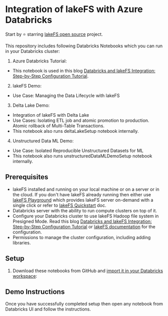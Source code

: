 # Integration of lakeFS with Azure Databricks

Start by ⭐️ starring [lakeFS open source](https://go.lakefs.io/oreilly-course) project.

This repository includes following Databricks Notebooks which you can run in your Databricks cluster:

1. Azure Databricks Tutorial:
* This notebook is used in this blog [Databricks and lakeFS Integration: Step-by-Step Configuration Tutorial](https://lakefs.io/blog/databricks-lakefs-integration-tutorial/). 

2. lakeFS Demo:
* Use Case: Managing the Data Lifecycle with lakeFS

3. Delta Lake Demo:
* Integration of lakeFS with Delta Lake
* Use Cases: Isolating ETL job and atomic promotion to production. Atomic rollback of Multi-Table Transactions.
* This notebook also runs deltaLakeSetup notebook internally.

4. Unstructured Data ML Demo:
* Use Case: Isolated Reproducible Unstructured Datasets for ML
* This notebook also runs unstructuredDataMLDemoSetup notebook internally.

## Prerequisites
* lakeFS installed and running on your local machine or on a server or in the cloud. If you don't have lakeFS already running then either use [lakeFS Playground](https://demo.lakefs.io/) which provides lakeFS server on-demand with a single click or refer to [lakeFS Quickstart](https://docs.lakefs.io/quickstart/) doc.
* Databricks server with the ability to run compute clusters on top of it. 
* Configure your Databricks cluster to use lakeFS Hadoop file system in Presigned Mode. Read this blog [Databricks and lakeFS Integration: Step-by-Step Configuration Tutorial](https://lakefs.io/blog/databricks-lakefs-integration-tutorial/) or [lakeFS documentation](https://docs.lakefs.io/integrations/spark.html#hadoop-filesystem-in-presigned-mode-beta) for the configuration.
* Permissions to manage the cluster configuration, including adding libraries. 


## Setup

1. Download these notebooks from GitHub and [import it in your Databricks workspace](https://learn.microsoft.com/en-us/azure/databricks/notebooks/notebook-export-import#--import-a-notebook):


## Demo Instructions

Once you have successfully completed setup then open any notebook from Databricks UI and follow the instructions.

